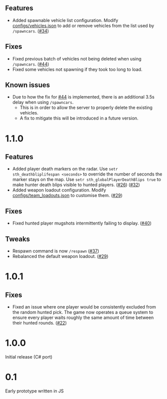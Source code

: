 ## Features
- Added spawnable vehicle list configuration. Modify [configs/vehicles.json](https://github.com/tomezpl/sth-gamemode/blob/develop/configs/team_loadouts.json) to add or remove vehicles from the list used by `/spawncars`. ([#34](https://github.com/tomezpl/sth-gamemode/issues/34))

## Fixes
- Fixed previous batch of vehicles not being deleted when using `/spawncars`. ([#44](https://github.com/tomezpl/sth-gamemode/issues/44))
- Fixed some vehicles not spawning if they took too long to load.

## Known issues
- Due to how the fix for [#44](https://github.com/tomezpl/sth-gamemode/issues/44) is implemented, there is an additional 3.5s delay when using `/spawncars`.
  - This is in order to allow the server to properly delete the existing vehicles.
  - A fix to mitigate this will be introduced in a future version.

# 1.1.0
## Features
- Added player death markers on the radar. Use `setr sth_deathbliplifespan <seconds>` to override the number of seconds the marker stays on the map. Use `setr sth_globalPlayerDeathBlips true` to make hunter death blips visible to hunted players. ([#26](https://github.com/tomezpl/sth-gamemode/issues/26))  ([#32](https://github.com/tomezpl/sth-gamemode/issues/32)) 
- Added weapon loadout configuration. Modify [configs/team_loadouts.json](https://github.com/tomezpl/sth-gamemode/blob/develop/configs/team_loadouts.json) to customise them. ([#29](https://github.com/tomezpl/sth-gamemode/issues/29))

## Fixes
- Fixed hunted player mugshots intermittently failing to display. ([#40](https://github.com/tomezpl/sth-gamemode/issues/40))

## Tweaks
- Respawn command is now `/respawn` ([#37](https://github.com/tomezpl/sth-gamemode/issues/37))
- Rebalanced the default weapon loadout. ([#29](https://github.com/tomezpl/sth-gamemode/issues/29))

# 1.0.1
## Fixes
- Fixed an issue where one player would be consistently excluded from the random hunted pick. The game now operates a queue system to ensure every player waits roughly the same amount of time between their hunted rounds. ([#22](https://github.com/tomezpl/sth-gamemode/issues/22))

# 1.0.0
Initial release (C# port)

# 0.1
Early prototype written in JS
